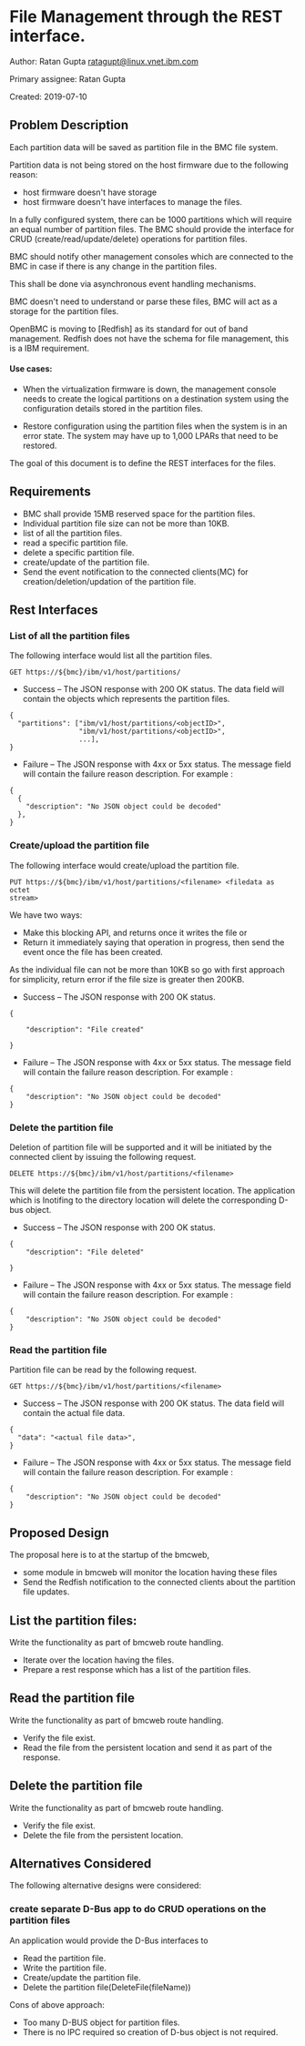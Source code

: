 # File Management through the REST interface.
Author: Ratan Gupta <ratagupt@linux.vnet.ibm.com>

Primary assignee: Ratan Gupta

Created: 2019-07-10

## Problem Description

Each partition data will be saved as partition file in the BMC file system.

Partition data is not being stored on the host firmware due to
the following reason:
- host firmware doesn't have storage
- host firmware doesn't have interfaces to manage the files.

In a fully configured system, there can be 1000 partitions which will require
an equal number of partition files. The BMC should provide the interface for CRUD
(create/read/update/delete) operations for partition files.

BMC should notify other management consoles which are connected to the BMC
in case if there is any change in the partition files.

This shall be done via asynchronous event handling mechanisms.

BMC doesn't need to understand or parse these files, BMC will act as a storage
for the partition files.

OpenBMC is moving to [Redfish] as its standard for out of band management.
Redfish does not have the schema for file management, this is a IBM requirement.

#### Use cases:

- When the virtualization firmware is down, the management console needs to
  create the logical partitions on a destination system using the
  configuration details stored in the partition files.

- Restore configuration using the partition files when the system is in an error 
  state. The system may have up to 1,000 LPARs that need to be restored.

The goal of this document is to define the REST interfaces for the files.


## Requirements
- BMC shall provide 15MB reserved space for the partition files.
- Individual partition file size can not be more than 10KB.
- list of all the partition files.
- read a specific partition file.
- delete a specific partition file.
- create/update of the partition file.
- Send the event notification to the connected clients(MC) for
  creation/deletion/updation of the partition file.

## Rest Interfaces

### List of all the partition files
The following interface would list all the partition files.
```
GET https://${bmc}/ibm/v1/host/partitions/
```
- Success – The JSON response with 200 OK status. The data field will
  contain the objects which represents the partition files.
```
{
  "partitions": ["ibm/v1/host/partitions/<objectID>",
                 "ibm/v1/host/partitions/<objectID>",
                 ...],
}
```
- Failure – The JSON response with 4xx or 5xx status. The message field
  will contain the failure reason description. For example :
```
{
  {
    "description": "No JSON object could be decoded"
  },
}
```
### Create/upload the partition file
The following interface would create/upload the partition file.
```
PUT https://${bmc}/ibm/v1/host/partitions/<filename> <filedata as octet
stream>
```
We have two ways:

- Make this blocking API, and returns once it writes the file
                  or
- Return it immediately saying that operation in progress, then
  send the event once the file has been created.


As the individual file can not be more than 10KB so go with first
approach for simplicity, return error if the file size is greater
then 200KB.

- Success – The JSON response with 200 OK status.
```
{

    "description": "File created"

}
```
- Failure – The JSON response with 4xx or 5xx status. The message field will
  contain the failure reason description. For example :
```
{
    "description": "No JSON object could be decoded"
}
```
### Delete the partition file
Deletion of partition file will be supported and it will be initiated
by the connected client by issuing the following request.
```
DELETE https://${bmc}/ibm/v1/host/partitions/<filename>
```
This will delete the partition file from the persistent location.
The application which is Inotifing to the directory location
will delete the corresponding D-bus object.

- Success – The JSON response with 200 OK status.
```
{
    "description": "File deleted"

}
```
- Failure – The JSON response with 4xx or 5xx status. The message field will
  contain the failure reason description. For example :
```
{
    "description": "No JSON object could be decoded"
}
```
### Read the partition file
Partition file can be read by the following request.
```
GET https://${bmc}/ibm/v1/host/partitions/<filename>
```
- Success – The JSON response with 200 OK status. The data field will contain
  the actual file data.
```
{
  "data": "<actual file data>",
}
```
- Failure – The JSON response with 4xx or 5xx status. The message field will
  contain the failure reason description. For example :
```
{
    "description": "No JSON object could be decoded"
}
```
## Proposed Design

The proposal here is to at the startup of the bmcweb,
- some module in bmcweb will monitor the location having these files
- Send the Redfish notification to the connected clients
  about the partition file updates.

## List the partition files:
Write the functionality as part of bmcweb route handling.
- Iterate over the location having the files.
- Prepare a rest response which has a list of the partition files.

## Read the partition file
Write the functionality as part of bmcweb route handling.
- Verify the file exist.
- Read the file from the persistent location and send
  it as part of the response.

## Delete the partition file
Write the functionality as part of bmcweb route handling.
- Verify the file exist.
- Delete the file from the persistent location.

## Alternatives Considered
The following alternative designs were considered:

### create separate D-Bus app to do CRUD operations on the partition files

An application would provide the D-Bus interfaces to
- Read the partition file.
- Write the partition file.
- Create/update the partition file.
- Delete the partition file(DeleteFile(fileName))

Cons of above approach:
- Too many D-BUS object for partition files.
- There is no IPC required so creation of D-bus object is not required.
